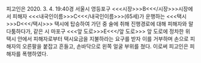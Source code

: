 피고인은 2020. 3. 4. 19:40경 서울시 영등포구 <<<시장>>>B<<</시장>>>시장에서 피해자 <<<내국인이름>>>C<<</내국인이름>>>(65세)가 운행하는 <<<택시>>>D<<</택시>>> 택시에 탑승하여 가던 중 술에 취해 진행경로에 대해 피해자와 말다툼하다가, 같은 시 마포구 <<<앞 도로>>>E<<</앞 도로>>> 앞 도로에 정차한 위 택시 안에서 피해자로부터 택시요금을 지불하라는 요구를 받자 이를 거부하며 손으로 피해자의 오른팔을 붙잡고 흔들고, 손바닥으로 왼쪽 얼굴 부위를 쳤다.
이로써 피고인은 피해자를 폭행하였다.